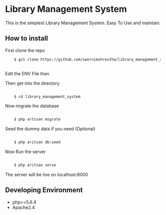# Library Management System

This is the simplest Library Management System. Easy To Use and maintain. 

## How to install 

First clone the repo

```zsh
	$ git clone https://github.com/swornimshrestha/library_management_system
	
```

Edit the ENV File then

Then get into the directory 

```zsh

	$ cd library_management_system

```

Now migrate the database 

```zsh

	$ php artisan migrate

```

Seed the dummy data if you need (Optional)

```zsh

	$ php aritsan db:seed

```

Now Run the server


```zsh

	$ php aritsan serve

```

The server will be live on localhost:8000

## Developing Environment
- php>=5.6.4
- Apache2.4